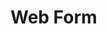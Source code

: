 Web Form
===========================================================================================================================================================